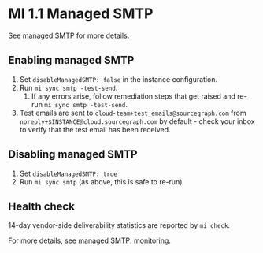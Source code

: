 # MI 1.1 Managed SMTP

See [managed SMTP](../managed-smtp/index.md) for more details.

## Enabling managed SMTP

1. Set `disableManagedSMTP: false` in the instance configuration.
2. Run `mi sync smtp -test-send`.
   1. If any errors arise, follow remediation steps that get raised and re-run `mi sync smtp -test-send`.
3. Test emails are sent to `cloud-team+test_emails@sourcegraph.com` from `noreply+$INSTANCE@cloud.sourcegraph.com` by default - check your inbox to verify that the test email has been received.

## Disabling managed SMTP

1. Set `disableManagedSMTP: true`
2. Run `mi sync smtp` (as above, this is safe to re-run)

## Health check

14-day vendor-side deliverability statistics are reported by `mi check`.

For more details, see [managed SMTP: monitoring](managed-../managed-smtp/index.md#monitoring).
